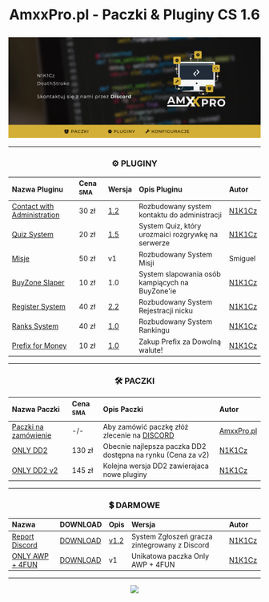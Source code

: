 <div align="center">
<h1><p></p>AmxxPro.pl - Paczki & Pluginy CS 1.6<p></p></h1>
<img src="https://github.com/AmxxPro-pl/.github/blob/main/banner-new-2.png"></img>

---

<h3 align="center">⚙️ PLUGINY</h3>

| Nazwa Pluginu | Cena <sup>SMA<sup> | Wersja | Opis Pluginu | Autor |
|:---------------------|:-------------------|:-------------------|:------------|:--------------|
| [Contact with Administration](https://github.com/AmxxPro-pl/Contact-with-Administration) | 30 zł | [1.2](https://github.com/AmxxPro-pl/Contact-with-Administration/releases) | Rozbudowany system kontaktu do administracji | [N1K1Cz](https://github.com/N1K1Cz)
| [Quiz System](https://github.com/AmxxPro-pl/Quiz-System) | 20 zł | [1.5](https://github.com/AmxxPro-pl/Quiz-System/releases) | System Quiz, który urozmaici rozgrywkę na serwerze | [N1K1Cz](https://github.com/N1K1Cz)
| [Misje](https://github.com/AmxxPro-pl/Misje) | 50 zł | v1 | Rozbudowany System Misji | Smiguel
| [BuyZone Slaper](https://github.com/AmxxPro-pl/BuyZone-Slaper) | 10 zł | 1.0 | System slapowania osób kampiących na BuyZone'ie | [N1K1Cz](https://github.com/N1K1Cz)
| [Register System](https://github.com/AmxxPro-pl/Register-System) | 40 zł | [2.2](https://github.com/AmxxPro-pl/Register-System/releases) | Rozbudowany System Rejestracji nicku | [N1K1Cz](https://github.com/N1K1Cz)
| [Ranks System](https://github.com/AmxxPro-pl/Ranks-System) | 40 zł | [1.0](https://github.com/AmxxPro-pl/Ranks-System/releases) | Rozbudowany System Rankingu | [N1K1Cz](https://github.com/N1K1Cz)
| [Prefix for Money](https://github.com/AmxxPro-pl/Prefix-za-Monety) | 10 zł | [1.0](https://github.com/AmxxPro-pl/Prefix-za-Monety/releases) | Zakup Prefix za Dowolną walute! | [N1K1Cz](https://github.com/N1K1Cz)
-------

<h3 align="center">🛠 PACZKI</h3>

| Nazwa Paczki | Cena <sup>SMA<sup> | Opis Paczki | Autor |
|:--------------------|:-------------------|:-------------------|:----------------|
| [Paczki na zamówienie](https://github.com/AmxxPro-pl/) | -/- | Aby zamówić paczkę złóż zlecenie na [DISCORD](https://discord.gg/JnFrthDvVs) | [AmxxPro.pl](https://github.com/AmxxPro-pl)
| [ONLY DD2](https://github.com/AmxxPro-pl/Only-DD2-2) | 130 zł | Obecnie najlepsza paczka DD2 dostępna na rynku (Cena za v2) | [N1K1Cz](https://github.com/N1K1Cz)
| [ONLY DD2 v2](https://github.com/AmxxPro-pl/Only-DD2-v2) | 145 zł | Kolejna wersja DD2 zawierajaca nowe pluginy | [N1K1Cz](https://github.com/N1K1Cz)
  
-------

<h3 align="center">💲 DARMOWE</h3>

| Nazwa | DOWNLOAD | Opis | Wersja | Autor |
|:--------------------|:-------------------|:-------------------|:-------------------|:----------------|
| [Report Discord](https://github.com/AmxxPro-pl/Report-Players) | [DOWNLOAD](https://github.com/AmxxPro-pl/Report-Players/releases) | [v1.2](https://github.com/AmxxPro-pl/Report-Players/releases) | System Zgłoszeń gracza zintegrowany z Discord | [N1K1Cz](https://github.com/N1K1Cz)
| [ONLY AWP + 4FUN](https://github.com/AmxxPro-pl/Only-AWP-4FUN) | [DOWNLOAD](https://megawrzuta.pl/download/cfe4b26451cfe1d0a417aac090216de5.html) | v1 | Unikatowa paczka Only AWP + 4FUN | [N1K1Cz](https://github.com/N1K1Cz)
  
-------
  
<a href="https://discord.gg/JnFrthDvVs"><img src="https://discord.com/api/guilds/1056322045513842778/widget.png?style=banner4"></a>

</div>

